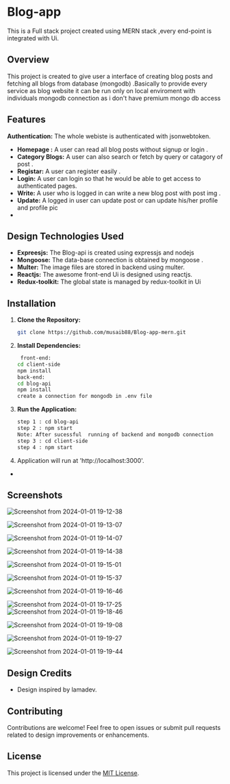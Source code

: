 # Blog-app

This is a Full stack project created using MERN stack ,every end-point is integrated with Ui.

## Overview

 This project is created to give user a interface of creating blog posts and fetching all blogs from database (mongodb) .Basically to provide every service as blog website
 it can be run only on local enviroment with individuals mongodb connection as i don't have premium mongo db access

## Features
  **Authentication:** The whole webiste is authenticated with jsonwebtoken.
- **Homepage :** A user can read all blog posts without signup or login .
- **Category Blogs:** A user  can also search or fetch by query or catagory of post .
- **Registar:** A user can register easily .
- **Login:** A user can login so that he would be able to get access to authenticated pages.
- **Write:** A user who is logged in can write a new blog post with post img .
- **Update:** A logged in user can update  post or can update his/her profile and profile pic
- 

## Design Technologies Used

- **Expreesjs:** The Blog-api is created using expressjs and nodejs
- **Mongoose:** The data-base connection is obtained by mongoose  .
- **Multer:** The image files are stored in backend using multer.
- **Reactjs:** The awesome front-end Ui is designed using reactjs.
- **Redux-toolkit:** The global state is managed by redux-toolkit in Ui

## Installation

  1. **Clone the Repository:**
     ```bash
     git clone https://github.com/musaib88/Blog-app-mern.git
  2. **Install Dependencies:**
      ```bash
       front-end:
      cd client-side
      npm install
      back-end:
      cd blog-api
      npm install
      create a connection for mongodb in .env file
  3. **Run the Application:**
      ```bash
      step 1 : cd blog-api
      step 2 : npm start
      Note: After sucessful  running of backend and mongodb connection
      step 3 : cd client-side
      step 4 : npm start
  4. Application will run  at 'http://localhost:3000'.
     

- 

## Screenshots


![Screenshot from 2024-01-01 19-12-38](https://github.com/musaib88/Blog-app-mern/assets/119590812/1ac26681-2c22-41ab-a211-d0868f687ab8)


![Screenshot from 2024-01-01 19-13-07](https://github.com/musaib88/Blog-app-mern/assets/119590812/8e7dc3bb-152c-46e3-a320-a86c7a8c5489)


![Screenshot from 2024-01-01 19-14-07](https://github.com/musaib88/Blog-app-mern/assets/119590812/a54f5cda-786b-4cb5-92ab-3d7f379ef2a7)



![Screenshot from 2024-01-01 19-14-38](https://github.com/musaib88/Blog-app-mern/assets/119590812/1a78f43a-54fe-4351-8433-07d6775b16c0)



![Screenshot from 2024-01-01 19-15-01](https://github.com/musaib88/Blog-app-mern/assets/119590812/e5c00abf-fb36-480b-bb25-18beaf275862)

![Screenshot from 2024-01-01 19-15-37](https://github.com/musaib88/Blog-app-mern/assets/119590812/2272a1e4-6386-4bbc-8bb9-1ad471a9e9ad)


![Screenshot from 2024-01-01 19-16-46](https://github.com/musaib88/Blog-app-mern/assets/119590812/82ccab99-fdc8-4e9a-8ceb-ebbf02244c34)

![Screenshot from 2024-01-01 19-17-25](https://github.com/musaib88/Blog-app-mern/assets/119590812/7e732acf-7ddc-49e8-bd31-7d64d6cd577a)
![Screenshot from 2024-01-01 19-18-46](https://github.com/musaib88/Blog-app-mern/assets/119590812/d19851c4-b456-43c7-90bd-b1c45dcfd815)


![Screenshot from 2024-01-01 19-19-08](https://github.com/musaib88/Blog-app-mern/assets/119590812/aa4b176d-accb-4adf-85bd-22e151bf0424)

![Screenshot from 2024-01-01 19-19-27](https://github.com/musaib88/Blog-app-mern/assets/119590812/c4304e7b-90a1-42e6-8ca7-fdbfdd6cbb38)

![Screenshot from 2024-01-01 19-19-44](https://github.com/musaib88/Blog-app-mern/assets/119590812/9edd5101-26a7-490a-944a-2890b8e86cbd)


## Design Credits

- Design inspired by lamadev.

## Contributing

Contributions are welcome! Feel free to open issues or submit pull requests related to design improvements or enhancements.

## License

This project is licensed under the [MIT License](LICENSE).

